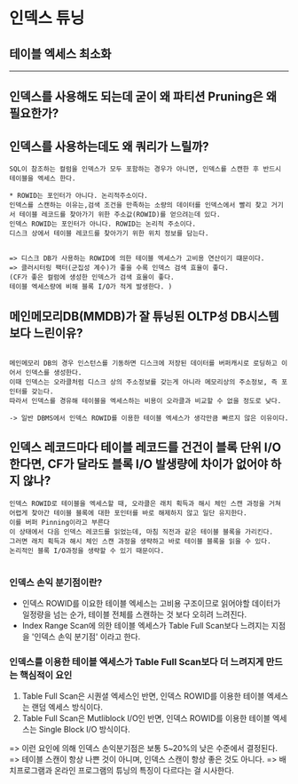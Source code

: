 # 인덱스 튜닝
## 테이블 엑세스 최소화
<hr>

## 인덱스를 사용해도 되는데 굳이 왜 파티션 Pruning은 왜 필요한가? 
## 인덱스를 사용하는데도 왜 쿼리가 느릴까?

```
SQL이 참조하는 컬럼을 인덱스가 모두 포함하는 경우가 아니면, 인덱스를 스캔한 후 반드시 테이블을 엑세스 한다.

* ROWID는 포인터가 아니다. 논리적주소이다.
인덱스를 스캔하는 이유는,검색 조건을 만족하는 소량의 데이터를 인덱스에서 빨리 찾고 거기서 테이블 레코드를 찾아가기 위한 주소값(ROWID)를 얻으려는데 있다.
인덱스 ROWID는 포인터가 아니다. ROWID는 논리적 주소이다. 
디스크 상에서 테이블 레코드를 찾아가기 위한 위치 정보를 담는다. 


=> 디스크 DB가 사용하는 ROWID에 의한 테이블 엑세스가 고비용 연산이기 떄문이다. 
=> 클러시터링 팩터(군집성 계수)가 좋을 수록 인덱스 검색 효율이 좋다. 
(CF가 좋은 컬럼에 생성한 인덱스가 검색 효율이 좋다. 
테이블 엑세스량에 비해 블록 I/O가 적게 발생한다. )
```

## 메인메모리DB(MMDB)가 잘 튜닝된 OLTP성 DB시스템 보다 느린이유?

```

메인메모리 DB의 경우 인스턴스를 기동하면 디스크에 저장된 데이터를 버퍼캐시로 로딩하고 이어서 인덱스를 생성한다. 
이때 인덱스는 오라클처럼 디스크 상의 주소정보를 갖는게 아니라 메모리상의 주소정보, 즉 포인터를 갖는다. 
따라서 인덱스를 경유해 테이블을 엑세스하는 비용이 오라클과 비교할 수 없을 정도로 낮다. 

-> 일반 DBMS에서 인덱스 ROWID를 이용한 테이블 엑세스가 생각만큼 빠르지 않은 이유이다. 

```

## 인덱스 레코드마다 테이블 레코드를 건건이 블록 단위 I/O 한다면, CF가 달라도 블록 I/O 발생량에 차이가 없어야 하지 않나?

```
인덱스 ROWID로 테이블을 엑세스할 때, 오라클은 래치 획득과 해시 체인 스캔 과정을 거쳐 어렵게 찾아간 테이블 블록에 대한 포인터를 바로 해제하지 않고 일단 유지한다.
이를 버퍼 Pinning이라고 부른다
이 상태에서 다음 인덱스 레코드를 읽었는데, 마침 직전과 같은 테이블 블록을 가리킨다. 
그러면 래치 획득과 해시 체인 스캔 과정을 생략하고 바로 테이블 블록을 읽을 수 있다.
논리적인 블록 I/O과정을 생략할 수 있기 때문이다.


```

### 인덱스 손익 분기점이란?
- 인덱스 ROWID를 이요한 테이블 엑세스는 고비용 구조이므로 읽어야할 데이터가 일정량을 넘는 순가, 테이블 전체를 스캔하는 것 보다 오히려 느려진다.
- Index Range Scan에 의한 테이블 엑세스가 Table Full Scan보다 느려지는 지점을 '인덱스 손익 분기점' 이라고 한다. 

### 인덱스를 이용한 테이블 엑세스가 Table Full Scan보다 더 느려지게 만드는 핵심적이 요인
1) Table Full Scan은 시퀀셜 엑세스인 반면, 인덱스 ROWID를 이용한 테이블 엑세스는 랜덤 엑세스 방식이다.
2) Table Full Scan은 Mutliblock I/O인 반면, 인덱스 ROWID를 이용한 테이블 엑세스는 Single Block I/O 방식이다.

=> 이런 요인에 의해 인덱스 손익분기점은 보통 5~20%의 낮은 수준에서 결정된다. 
=> 테이블 스캔이 항상 나쁜 것이 아니며, 인덱스 스캔이 항상 좋은 것도 아니다. 
=> 배치프로그램과 온라인 프로그램의 튜닝의 특징이 다르다는 걸 시사한다.





